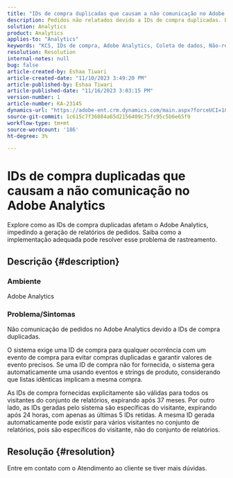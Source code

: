 ```yaml
---
title: "IDs de compra duplicadas que causam a não comunicação no Adobe Analytics"
description: Pedidos não relatados devido a IDs de compra duplicadas. Esse problema ocorre, pois essas IDs não são transmitidas na implementação.
solution: Analytics
product: Analytics
applies-to: "Analytics"
keywords: "KCS, IDs de compra, Adobe Analytics, Coleta de dados, Não-relatórios, Perguntas frequentes"
resolution: Resolution
internal-notes: null
bug: false
article-created-by: Eshaa Tiwari
article-created-date: "11/10/2023 3:49:20 PM"
article-published-by: Eshaa Tiwari
article-published-date: "11/16/2023 3:03:15 PM"
version-number: 1
article-number: KA-23145
dynamics-url: "https://adobe-ent.crm.dynamics.com/main.aspx?forceUCI=1&pagetype=entityrecord&etn=knowledgearticle&id=e5ef35b0-e07f-ee11-8179-6045bd006149"
source-git-commit: 1c615c7f36084a65d2156409c75fc95c5b6e65f9
workflow-type: tm+mt
source-wordcount: '186'
ht-degree: 3%

---
```


# IDs de compra duplicadas que causam a não comunicação no Adobe Analytics


Explore como as IDs de compra duplicadas afetam o Adobe Analytics, impedindo a geração de relatórios de pedidos. Saiba como a implementação adequada pode resolver esse problema de rastreamento.

## Descrição {#description}


### Ambiente

Adobe Analytics

### <b>Problema/Sintomas</b>

Não comunicação de pedidos no Adobe Analytics devido a IDs de compra duplicadas.

O sistema exige uma ID de compra para qualquer ocorrência com um evento de compra para evitar compras duplicadas e garantir valores de evento precisos. Se uma ID de compra não for fornecida, o sistema gera automaticamente uma usando eventos e strings de produto, considerando que listas idênticas implicam a mesma compra.

As IDs de compra fornecidas explicitamente são válidas para todos os visitantes do conjunto de relatórios, expirando após 37 meses. Por outro lado, as IDs geradas pelo sistema são específicas do visitante, expirando após 24 horas, com apenas as últimas 5 IDs retidas. A mesma ID gerada automaticamente pode existir para vários visitantes no conjunto de relatórios, pois são específicos do visitante, não do conjunto de relatórios.


## Resolução {#resolution}


Entre em contato com o Atendimento ao cliente se tiver mais dúvidas.

